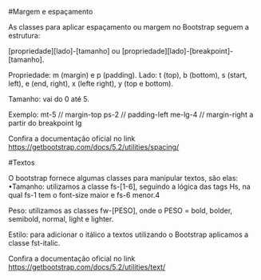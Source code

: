 







#Margem e espaçamento

As classes para aplicar espaçamento ou margem no Bootstrap seguem a estrutura:

[propriedade][lado]-[tamanho] ou 
[propriedade][lado]-[breakpoint]-[tamanho]. 

Propriedade: m (margin) e p (padding). 
Lado: t (top), b (bottom), s (start, left), e (end, right),
x (lefte right), y (top e bottom). 

Tamanho: vai do 0 até 5.

Exemplo: 
mt-5 // margin-top 
ps-2 // padding-left
me-lg-4 // margin-right a partir do breakpoint lg

Confira a documentação oficial no link 
https://getbootstrap.com/docs/5.2/utilities/spacing/


#Textos

O bootstrap fornece algumas classes para manipular textos, são elas:
•Tamanho: utilizamos a classe fs-[1-6], seguindo a lógica das tags Hs, na qual fs-1 tem o font-size maior e fs-6 menor.4

Peso: utilizamos as classes fw-[PESO], onde o PESO = bold, bolder, semibold, normal, light e lighter.

Estilo: para adicionar o itálico a textos utilizando o Bootstrap aplicamos a classe fst-italic. 

Confira a documentação oficial no link https://getbootstrap.com/docs/5.2/utilities/text/